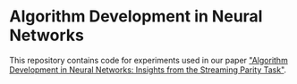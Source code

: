 # Algorithm Development in Neural Networks

This repository contains code for experiments used in our paper ["Algorithm Development in Neural Networks: Insights from the Streaming Parity Task"](https://arxiv.org/abs/2507.09897).
